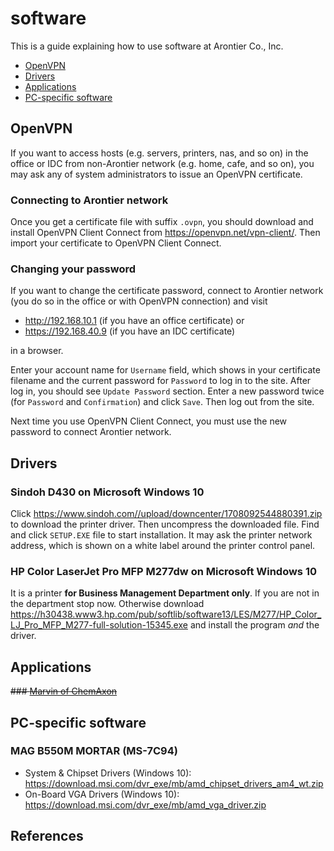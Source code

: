 # software

This is a guide explaining how to use software at Arontier Co., Inc.

* [OpenVPN](#openvpn)
* [Drivers](#drivers)
* [Applications](#applications)
* [PC-specific software](#pc-specific-software)

## OpenVPN

If you want to access hosts (e.g. servers, printers, nas, and so on) in the office or IDC
from non-Arontier network (e.g. home, cafe, and so on),
you may ask any of system administrators to issue an OpenVPN certificate.

### Connecting to Arontier network

Once you get a certificate file with suffix `.ovpn`, you should download
and install OpenVPN Client Connect from https://openvpn.net/vpn-client/.
Then import your certificate to OpenVPN Client Connect.

### Changing your password

If you want to change the certificate password, connect to Arontier network
(you do so in the office or with OpenVPN connection) and visit 

* http://192.168.10.1 (if you have an office certificate) or 
* https://192.168.40.9 (if you have an IDC certificate) 

in a browser. 

Enter your account name for `Username` field, which shows in your certificate filename
and the current password for `Password` to log in to the site.
After log in, you should see `Update Password` section. 
Enter a new password twice (for `Password` and `Confirmation`) and click `Save`.
Then log out from the site.  

Next time you use OpenVPN Client Connect, you must use the new password to connect Arontier network.

## Drivers

### Sindoh D430 on Microsoft Windows 10

Click https://www.sindoh.com//upload/downcenter/1708092544880391.zip to download the printer driver.
Then uncompress the downloaded file. Find and click `SETUP.EXE` file to start installation.
It may ask the printer network address, which is shown on a white label around the printer control panel. 

<!--
Visit https://www.sindoh.com/downcenter/dc_list.do and search for D430.
Then select `PCL6 Driver(빠른설치)`, download, and install the driver.
-->

### HP Color LaserJet Pro MFP M277dw on Microsoft Windows 10

It is a printer **for Business Management Department only**.
If you are not in the department stop now. Otherwise download 
https://h30438.www3.hp.com/pub/softlib/software13/LES/M277/HP_Color_LJ_Pro_MFP_M277-full-solution-15345.exe
and install the program *and* the driver.

## Applications

~~### [Marvin of ChemAxon](files/marvin.pdf)~~

## PC-specific software

### MAG B550M MORTAR (MS-7C94)

* System & Chipset Drivers (Windows 10): https://download.msi.com/dvr_exe/mb/amd_chipset_drivers_am4_wt.zip
* On-Board VGA Drivers (Windows 10): https://download.msi.com/dvr_exe/mb/amd_vga_driver.zip

## References
